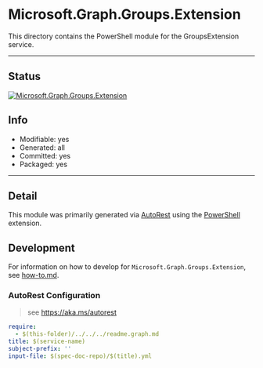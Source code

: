 <!-- region Generated -->
# Microsoft.Graph.Groups.Extension
This directory contains the PowerShell module for the GroupsExtension service.

---
## Status
[![Microsoft.Graph.Groups.Extension](https://img.shields.io/powershellgallery/v/Microsoft.Graph.Groups.Extension.svg?style=flat-square&label=Microsoft.Graph.Groups.Extension "Microsoft.Graph.Groups.Extension")](https://www.powershellgallery.com/packages/Microsoft.Graph.Groups.Extension/)

## Info
- Modifiable: yes
- Generated: all
- Committed: yes
- Packaged: yes

---
## Detail
This module was primarily generated via [AutoRest](https://github.com/Azure/autorest) using the [PowerShell](https://github.com/Azure/autorest.powershell) extension.

## Development
For information on how to develop for `Microsoft.Graph.Groups.Extension`, see [how-to.md](how-to.md).
<!-- endregion -->

### AutoRest Configuration

> see https://aka.ms/autorest

``` yaml
require:
  - $(this-folder)/../../../readme.graph.md
title: $(service-name)
subject-prefix: ''
input-file: $(spec-doc-repo)/$(title).yml
```
